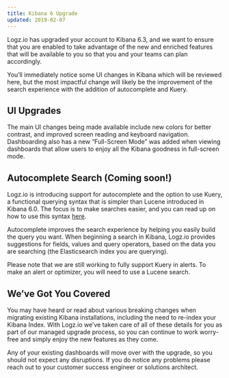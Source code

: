 ```yaml
---
title: Kibana 6 Upgrade
updated: 2019-02-07
---
```


Logz.io has upgraded your account to Kibana 6.3, and we want to ensure that you are enabled to take advantage of the new and enriched features that will be available to you so that you and your teams can plan accordingly.

You’ll immediately notice some UI changes in Kibana which will be reviewed here, but the most impactful change will likely be the improvement of the search experience with the addition of autocomplete and Kuery.

## UI Upgrades

The main UI changes being made available include new colors for better contrast, and improved screen reading and keyboard navigation. Dashboarding also has a new “Full-Screen Mode” was added when viewing dashboards that allow users to enjoy all the Kibana goodness in full-screen mode. 

## Autocomplete Search (Coming soon!)

Logz.io is introducing support for autocomplete and the option to use Kuery, a functional querying syntax that is simpler than Lucene introduced in Kibana 6.0. The focus is to make searches easier, and you can read up on how to use this syntax [here](https://www.elastic.co/guide/en/kibana/6.3/kuery-query.html).

Autocomplete improves the search experience by helping you easily build the query you want. When beginning a search in Kibana, Logz.io provides suggestions for fields, values and query operators, based on the data you are searching (the Elasticsearch index you are querying).

Please note that we are still working to fully support Kuery in alerts. To make an alert or optimizer, you will need to use a Lucene search.

## We’ve Got You Covered

You may have heard or read about various breaking changes when migrating existing Kibana installations, including the need to re-index your Kibana Index. With Logz.io we’ve taken care of all of these details for you as part of our managed upgrade process, so you can continue to work worry-free and simply enjoy the new features as they come.

Any of your existing dashboards will move over with the upgrade, so you should not expect any disruptions. If you do notice any problems please reach out to your customer success engineer or solutions architect.
